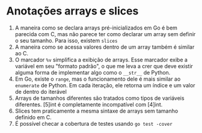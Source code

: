 # Anotações arrays e slices

1. A maneira como se declara arrays pré-inicializados em Go é bem parecida com
   C, mas não parece ter como declarar um array sem definir o seu tamanho. Para
   isso, existem `slices`
2. A maneira como se acessa valores dentro de um array também é similar ao C.
3. O marcador `%v` simplifica a exibição de arrays. Esse marcador exibe a
   variável em seu "formato padrão", o que me leva a crer que deve existir
   alguma forma de implementar algo como o `__str__` de Python.
4. Em Go, existe o `range`, mas o funcionamento dele é mais similar ao
   `enumerate` de Python. Em cada iteração, ele retorna um índice e um valor de
   dentro do iterável
5. Arrays de tamanhos diferentes são tratados como tipos de variáveis
   diferentes. [5]int é completamente incompatível com [4]int.
6. Slices tem praticamente a mesma sintaxe de arrays sem tamanho definido em C.
7. É possível checar a cobertura de testes usando `go test -cover`
